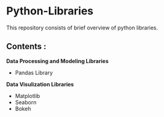 # Python-Libraries

This repository consists of brief overview of python libraries.

Contents :
--

**Data Processing and Modeling Libraries**

* Pandas Library

**Data Visulization Libraries**

* Matplotlib
* Seaborn
* Bokeh
